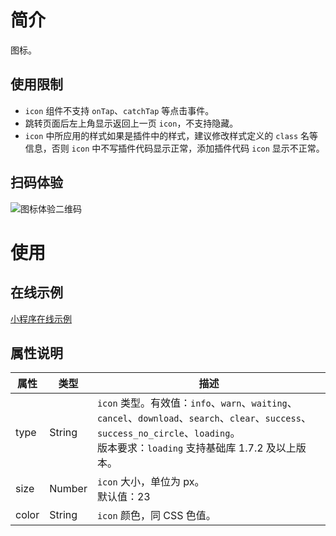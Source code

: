 # 简介

图标。

## 使用限制

- `icon` 组件不支持 `onTap`、`catchTap` 等点击事件。
- 跳转页面后左上角显示返回上一页 `icon`，不支持隐藏。
- `icon` 中所应用的样式如果是插件中的样式，建议修改样式定义的 `class` 名等信息，否则 `icon` 中不写插件代码显示正常，添加插件代码 `icon` 显示不正常。

## 扫码体验

![图标体验二维码](https://gw.alipayobjects.com/zos/skylark-tools/public/files/7380714f62c709478a9a507f9ff8450d.png)

# 使用

## 在线示例

[小程序在线示例](https://opendocs.alipay.com/openbox/mini/opendocs/basic-component?view=preview&defaultPage=pages/icon/index&defaultOpenedFiles=pages/icon/index&theme=light)

## 属性说明

| 属性 | 类型   | 描述                                                       |
| ---- | ------ | ---------------------------------------------------------- |
| type | String | `icon` 类型。有效值：`info`、`warn`、`waiting`、`cancel`、`download`、`search`、`clear`、`success`、`success_no_circle`、`loading`。<br />版本要求：`loading` 支持基础库 1.7.2 及以上版本。 |
| size | Number | `icon` 大小，单位为 px。<br />默认值：23                    |
| color| String | `icon` 颜色，同 CSS 色值。                                  |
